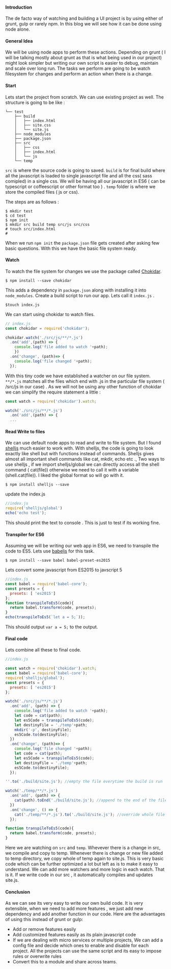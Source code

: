 #### Introduction
The de facto way of watching and building a UI project is by using either of grunt, gulp or rarely npm. In this blog we will see how it can be done using node alone.  

#### General Idea
We will be using node apps to perform these actions. Depending on grunt ( I will be talking mostly about grunt as that is what being used in our project) might look simpler but writing our own script is easier to debug, maintain and scale over long run. The tasks we perform are going to be watch filesystem for changes and perform an action when there is a change. 

#### Start 
Lets start the project from scratch. We can use existing project as well. The structure is going to be like : 
```
└── test
    ├── build
    │   ├── index.html
    │   ├── site.css
    │   └── site.js
    ├── node_modules
    ├── package.json
    ├── src
    │   ├── css
    │   ├── index.html
    │   └── js
    └── temp
```
`src` is where the source code is going to saved. `build` is for final build where all the javascript is loaded to single javascript file and all the css( sass comipled) in a single css.  We will be having all our javascript in ES6 ( can be typescript or coffeescript or other format too )  .
`temp` folder is where we store the compiled files ( js or css). 

The steps are as follows :

```shell
$ mkdir test 
$ cd test
$ npm init
$ mkdir src build temp src/js src/css
# touch src/index.html
#
```
When we run `npm init` the `package.json` file gets created after asking few basic questions. 
With this we have the basic file system ready.


#### Watch 
To watch the file system for changes we use the package called [Chokidar](https://github.com/paulmillr/chokidar).
```shell
$ npm install --save chokidar
```
This adds a dependency in `package.json` along with installing it into `node_modules`. 
Create a build script to run our app. Lets call it `index.js` . 
```shell
$touch index.js
```
We can start using chokidar to watch files. 
```javascript
// index.js
const chokidar = require('chokidar');

chokidar.watch('./src/js/**/*.js')
  .on('add',(path) => {
    console.log('file added to watch '+path);
    })
  .on('change', (path)=> {
    console.log('file changed '+path);
  });
```
With this tiny code we have established a watcher on our file system. `**/*.js` matches all the files which end with .js in the particular file system ( /src/js in our case) . As we will not be using any other function of chokidar we can simplify the require statement a little : 
```javascript
const watch = require('chokidar').watch;

watch('./src/js/**/*.js')
  .on('add',(path) => {
  ...
```

#### Read Write to files 
We can use default node apps to read and write to file system. But I found [shelljs](https://github.com/shelljs/shelljs) much easier to work with. With shelljs, the code is going to look exactly like shell but with functions instead of commands. Shelljs gives almost all important shell commands like cat, mkdir, echo etc ., 
Two ways to use shelljs , if we import shelljs/global we can directly access all the shell command ( cat(file)) otherwise we need to call it with a variable (shell.cat(file)). I liked the global format so will go with it. 
```shell
$ npm install shelljs --save
```
update the index.js
```js
//index.js
require('shelljs/global')
echo('echo test');
```
This should print the text to console . This is just to test if its working fine. 

#### Transpiler for ES6
Assuming we will be writing our web app in ES6, we need to transpile the code to ES5. Lets use [babeljs](babeljs.io) for this task. 
```shell
$ npm install --save babel babel-preset-es2015
```
Lets convert some javascript from ES2015 to javscript 5
```js
//index.js
const babel = require('babel-core');
const presets = {
  presets: [ 'es2015']
};
function transpileToEs5(code){
  return babel.transform(code, presets);
}
echo(transpileToEs5(`let a = 5;`));
```
This should output `var a = 5;` to the output. 

#### Final code
Lets combine all these to final code. 
```js
//index.js

const watch = require('chokidar').watch;
const babel = require('babel-core');
require('shelljs/global');
const presets = {
  presets: [ 'es2015']
};

watch('./src/js/**/*.js')
  .on('add', (path) => {
    console.log('file added to watch '+path);
    let code = cat(path);
    let es5Code = transpileToEs5(code);
    let destinyFile = './temp'+path;
    mkdir('-p', destinyFile);
    es5Code.to(destinyFile);
  })
  .on('change', (path)=> {
    console.log('file changed '+path);
    let code = cat(path);
    let es5Code = transpileToEs5(code);
    let destinyFile = './temp'+path;
    es5Code.to(destinyFile);
  });

''.to('./build/site.js'); //empty the file everytime the build is run

watch('./temp/**/*.js')
  .on('add', (path) => {
    cat(path).toEnd('./build/site.js'); //append to the end of the file 
  })
  .on('change', () => {
    cat('./temp/**/*.js').to('./build/site.js'); //override whole file
  });

function transpileToEs5(code){
  return babel.transform(code, presets);
}
```
Here we are watching on `src` and `temp`. Whevever there is a change in src, we compile and copy to temp. Whenever there is change or new file added to temp directory, we copy whole of temp again to site.js. 
This is very basic code which can be further optimized a lot but left as is to make it easy to understand. 
We can add more watchers and more logic in each watch. 
That is it. If we write code in our src , it automatically compiles and updates site.js. 

#### Conclusion
As we can see its very easy to write our own build code. It is very extensible, when we need to add more features , we just add new dependency and add another function in our code. Here are the advantages of using this instead of grunt or gulp: 
* Add or remove features easily
* Add customized features easily as its plain javascript code
* If we are dealing with micro services or multiple projects, We can add a config file and decide which ones to enable and disable for each project. All the projects can use the same script and its easy to impose rules or overwrite rules
* Convert this to a module and share across teams.

